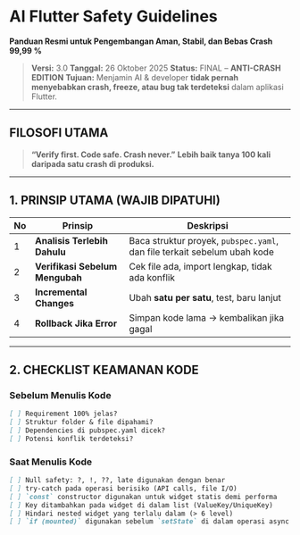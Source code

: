 # AI Flutter Safety Guidelines

**Panduan Resmi untuk Pengembangan Aman, Stabil, dan Bebas Crash 99,99 %**

> **Versi:** 3.0
> **Tanggal:** 26 Oktober 2025
> **Status:** FINAL – **ANTI-CRASH EDITION**
> **Tujuan:** Menjamin AI & developer **tidak pernah menyebabkan crash, freeze, atau bug tak
terdeteksi** dalam aplikasi Flutter.

---

## FILOSOFI UTAMA

> **“Verify first. Code safe. Crash never.”**
> **Lebih baik tanya 100 kali daripada satu crash di produksi.**

---

## 1. PRINSIP UTAMA (WAJIB DIPATUHI)

| No | Prinsip                         | Deskripsi                                                                |
|----|---------------------------------|--------------------------------------------------------------------------|
| 1  | **Analisis Terlebih Dahulu**    | Baca struktur proyek, `pubspec.yaml`, dan file terkait sebelum ubah kode |
| 2  | **Verifikasi Sebelum Mengubah** | Cek file ada, import lengkap, tidak ada konflik                          |
| 3  | **Incremental Changes**         | Ubah **satu per satu**, test, baru lanjut                                |
| 4  | **Rollback Jika Error**         | Simpan kode lama → kembalikan jika gagal                                 |

---

## 2. CHECKLIST KEAMANAN KODE

### Sebelum Menulis Kode

```markdown
[ ] Requirement 100% jelas?
[ ] Struktur folder & file dipahami?
[ ] Dependencies di pubspec.yaml dicek?
[ ] Potensi konflik terdeteksi?
```

### Saat Menulis Kode

```markdown
[ ] Null safety: ?, !, ??, late digunakan dengan benar
[ ] try-catch pada operasi berisiko (API calls, file I/O)
[ ] `const` constructor digunakan untuk widget statis demi performa
[ ] Key ditambahkan pada widget di dalam list (ValueKey/UniqueKey)
[ ] Hindari nested widget yang terlalu dalam (> 6 level)
[ ] `if (mounted)` digunakan sebelum `setState` di dalam operasi async
```

